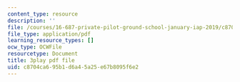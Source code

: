 ```yaml
---
content_type: resource
description: ''
file: /courses/16-687-private-pilot-ground-school-january-iap-2019/c8704ca695b1d6a45a25e67b8095f6e2_xPEqTH-c9Cc.pdf
file_type: application/pdf
learning_resource_types: []
ocw_type: OCWFile
resourcetype: Document
title: 3play pdf file
uid: c8704ca6-95b1-d6a4-5a25-e67b8095f6e2
---
```


